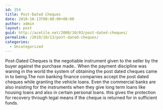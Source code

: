 ```yaml
---
id: 254
title: Post-Dated Cheques
date: 2010-10-13T00:00:00+00:00
author: admin
layout: post
guid: http://acetile.net/2008/10/03/post-dated-cheques/
permalink: /2010/10/13/post-dated-cheques/
categories:
  - Uncategorized
---
```

Post-Dated Cheques is the negotiable instrument given to the seller by the buyer against the purchase made.. When the payment discipline was waning in the world the system of obtaining the post dated cheques came in to being.The non banking finance companies accept the post dated cheques while granting the vehicle loans. Even the commercial banks are also insisting for the instruments when they give long term loans like housing loans and also in certain personal loans. this gives the protection for recovery through legal means if the cheque is returned for in sufficient funds.